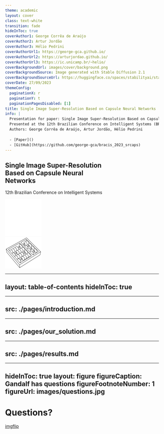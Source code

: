 ```yaml
---
theme: academic
layout: cover
class: text-white
transition: fade
hideInToc: true
coverAuthor1: George Corrêa de Araújo
coverAuthor2: Artur Jordão
coverAuthor3: Hélio Pedrini
coverAuthorUrl1: https://george-gca.github.io/
coverAuthorUrl2: https://arturjordao.github.io/
coverAuthorUrl3: https://ic.unicamp.br/~helio/
coverBackgroundUrl: images/cover/background.png
coverBackgroundSource: Image generated with Stable Diffusion 2.1
coverBackgroundSourceUrl: https://huggingface.co/spaces/stabilityai/stable-diffusion
coverDate: 27/09/2023
themeConfig:
  paginationX: r
  paginationY: t
  paginationPagesDisabled: [1]
title: Single Image Super-Resolution Based on Capsule Neural Networks
info: |
  Presentation for paper: Single Image Super-Resolution Based on Capsule Neural Networks
  Presented at the 12th Brazilian Conference on Intelligent Systems (BRACIS 2023)
  Authors: George Corrêa de Araújo, Artur Jordão, Hélio Pedrini

  - [Paper]()
  - [GitHub](https://github.com/george-gca/bracis_2023_srcaps)
---
```


<h2 style="max-width: 70%">Single Image Super-Resolution Based on Capsule Neural Networks</h2>

12th Brazilian Conference on Intelligent Systems

<div class="abs-tl ml-12 my-6 flex gap-2">
  <a href="https://www.unicamp.br/" target="_blank" alt="Unicamp"
    class="text-xl slidev-icon-btn opacity-50 !border-none !hover:text-white">
    <img src="images/cover/logo-unicamp-name-line-wht-wht-0120.png" class="w-10 h-10" />
  </a>
</div>

<div class="abs-tl ml-26 my-6 flex gap-2">
  <a href="https://ic.unicamp.br/" target="_blank" alt="Instituto de Computação"
    class="text-xl slidev-icon-btn opacity-50 !border-none !hover:text-white">
    <img src="images/cover/logo-ic-unicamp-slant-line-wht-wht-wht-0120.png" class="w-10 h-10" />
  </a>
</div>

<!-- https://carbon-elements.netlify.app/icons/examples/preview/ -->
<div class="abs-tr mx-26 my-6 flex gap-2 w">
  <a href="https://drive.google.com/file/d/1iSkqmgex7FveamrWbF2jfKJwKEDZbbXy/view?usp=sharing" target="_blank" alt="Paper"
    class="text-xl slidev-icon-btn opacity-50 !border-none !hover:text-white">
    <carbon-white-paper />
  </a>
</div>

<div class="abs-tr mx-16 my-6 flex gap-2">
  <a href="https://github.com/george-gca/bracis_2023_srcaps/blob/main/slides-export.pdf" target="_blank" alt="Slides"
    class="text-xl slidev-icon-btn opacity-50 !border-none !hover:text-white">
    <carbon-presentation-file />
  </a>
</div>

<div class="abs-tr m-6 flex gap-2">
  <a href="https://github.com/george-gca/bracis_2023_srcaps" target="_blank" alt="GitHub"
    class="text-xl slidev-icon-btn opacity-50 !border-none !hover:text-white">
    <carbon-logo-github />
  </a>
</div>

<!--
Good afternoon, my name is George, and I going to present our paper entitled Single Image Super-Resolution Based on Capsule Neural Networks.
-->

---
layout: table-of-contents
hideInToc: true
---

<!--
Here are some of the topics that I will be addressing in this presentation
-->



---
src: ./pages/introduction.md
---



---
src: ./pages/our_solution.md
---



---
src: ./pages/results.md
---



---
hideInToc: true
layout: figure
figureCaption: Gandalf has questions
figureFootnoteNumber: 1
figureUrl: images/questions.jpg
---

# Questions?

<Footnotes separator>
  <Footnote :number=1><a href="https://imgflip.com/i/6tyqrz">imgflip</a></Footnote>
</Footnotes>
